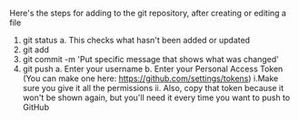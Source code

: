 Here's the steps for adding to the git repository, after creating or editing a file
1. git status
a. This checks what hasn't been added or updated
2. git add <filename>
3. git commit -m 'Put specific message that shows what was changed'
4. git push
a. Enter your username
b. Enter your Personal Access Token (You can make one here: https://github.com/settings/tokens)
i.Make sure you give it all the permissions
ii. Also, copy that token because it won't be shown again, but you'll 
            need it every time you want to push to GitHub